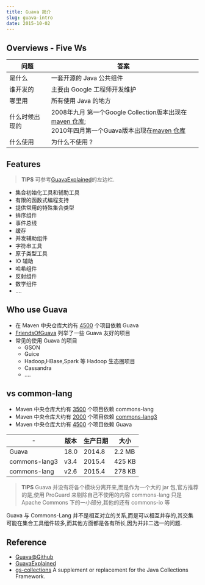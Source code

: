 ```yaml
---
title: Guava 简介
slug: guava-intro
date: 2015-10-02
---
```


Overviews - Five Ws
---------
问题 | 答案
---------|----
是什么 | 一套开源的 Java 公共组件
谁开发的 | 主要由 Google 工程师开发维护
哪里用 | 所有使用 Java 的地方
什么时候出现的 | 2008年九月 第一个Google Collection版本出现在 [maven 仓库](http://mvnrepository.com/artifact/com.google.collections/google-collections);<br/>2010年四月第一个Guava版本出现在[maven 仓库](http://mvnrepository.com/artifact/com.google.guava/guava)
什么使用 | 为什么不使用 ?

<!--more-->

Features
----------
> __TIPS__ 可参考[GuavaExplained]的左边栏.

* 集合初始化工具和辅助工具
* 有限的函数式编程支持
* 提供常用的特殊集合类型
* 排序组件
* 事件总线
* 缓存
* 并发辅助组件
* 字符串工具
* 原子类型工具
* IO 辅助
* 哈希组件
* 反射组件
* 数学组件
* ....

Who use Guava
------------------
* 在 Maven 中央仓库大约有 [4500](http://mvnrepository.com/artifact/com.google.guava/guava) 个项目依赖 Guava
* [FriendsOfGuava](https://code.google.com/p/guava-libraries/wiki/FriendsOfGuava) 列举了一些 Guava 友好的项目
* 常见的使用 Guava 的项目
	* GSON
	* Guice
	* Hadoop,HBase,Spark 等 Hadoop 生态圈项目
	* Cassandra
	* ....

vs common-lang
--------------------
* Maven 中央仓库大约有 [3500](http://mvnrepository.com/artifact/commons-lang/commons-lang) 个项目依赖 commons-lang
* Maven 中央仓库大约有 [2000](http://mvnrepository.com/artifact/org.apache.commons/commons-lang3) 个项目依赖 [commons-lang3](http://commons.apache.org/proper/commons-lang/)
* Maven 中央仓库大约有 [4500](http://mvnrepository.com/artifact/com.google.guava/guava) 个项目依赖 Guava

-|版本|生产日期|大小|
----|----|----|----
Guava | 18.0 | 2014.8 | 2.2 MB
commons-lang3 | v3.4 | 2015.4 | 425 KB
commons-lang | v2.6 | 2015.4 | 278 KB

> __TIPS__
> Guava 并没有将各个模块分离开来,而是作为一个大的 jar 包,官方推荐的是,使用 ProGuard 来剔除自己不使用的内容
> commons-lang 只是 Apache Commons 下的一小部分,其他的还有 commons-io 等

Guava 与 Commons-Lang 并不是相互对立的关系,而是可以相互并存的,其交集可能在集合工具组件较多,而其他方面都是各有所长,因为并非二选一的问题.


Reference
------------
* [Guava@Github](https://github.com/google/guava)
* [GuavaExplained]
* [gs-collections](https://github.com/goldmansachs/gs-collections) A supplement or replacement for the Java Collections Framework.


 [GuavaExplained]:https://code.google.com/p/guava-libraries/wiki/GuavaExplained
